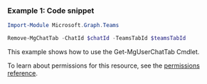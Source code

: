 ### Example 1: Code snippet

```powershellImport-Module Microsoft.Graph.Teams

Remove-MgChatTab -ChatId $chatId -TeamsTabId $teamsTabId
```
This example shows how to use the Get-MgUserChatTab Cmdlet.
To learn about permissions for this resource, see the [permissions reference](/graph/permissions-reference).

